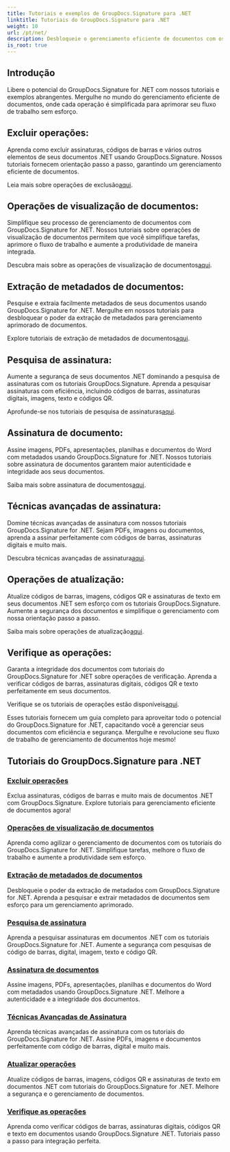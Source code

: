 ```yaml
---
title: Tutoriais e exemplos de GroupDocs.Signature para .NET
linktitle: Tutoriais do GroupDocs.Signature para .NET
weight: 10
url: /pt/net/
description: Desbloqueie o gerenciamento eficiente de documentos com os tutoriais do GroupDocs.Signature for .NET. Exclua, visualize, extraia metadados, assine, atualize e verifique documentos perfeitamente.
is_root: true
---
```

## Introdução

Libere o potencial do GroupDocs.Signature for .NET com nossos tutoriais e exemplos abrangentes. Mergulhe no mundo do gerenciamento eficiente de documentos, onde cada operação é simplificada para aprimorar seu fluxo de trabalho sem esforço.

## Excluir operações:
Aprenda como excluir assinaturas, códigos de barras e vários outros elementos de seus documentos .NET usando GroupDocs.Signature. Nossos tutoriais fornecem orientação passo a passo, garantindo um gerenciamento eficiente de documentos.

 Leia mais sobre operações de exclusão[aqui](./delete-operations/).

## Operações de visualização de documentos:
Simplifique seu processo de gerenciamento de documentos com GroupDocs.Signature for .NET. Nossos tutoriais sobre operações de visualização de documentos permitem que você simplifique tarefas, aprimore o fluxo de trabalho e aumente a produtividade de maneira integrada.

 Descubra mais sobre as operações de visualização de documentos[aqui](./document-preview-operations/).

## Extração de metadados de documentos:
Pesquise e extraia facilmente metadados de seus documentos usando GroupDocs.Signature for .NET. Mergulhe em nossos tutoriais para desbloquear o poder da extração de metadados para gerenciamento aprimorado de documentos.

 Explore tutoriais de extração de metadados de documentos[aqui](./document-metadata-extraction/).

## Pesquisa de assinatura:
Aumente a segurança de seus documentos .NET dominando a pesquisa de assinaturas com os tutoriais GroupDocs.Signature. Aprenda a pesquisar assinaturas com eficiência, incluindo códigos de barras, assinaturas digitais, imagens, texto e códigos QR.

 Aprofunde-se nos tutoriais de pesquisa de assinaturas[aqui](./signature-searching/).

## Assinatura de documento:
Assine imagens, PDFs, apresentações, planilhas e documentos do Word com metadados usando GroupDocs.Signature for .NET. Nossos tutoriais sobre assinatura de documentos garantem maior autenticidade e integridade aos seus documentos.

 Saiba mais sobre assinatura de documentos[aqui](./document-signing/).

## Técnicas avançadas de assinatura:
Domine técnicas avançadas de assinatura com nossos tutoriais GroupDocs.Signature for .NET. Sejam PDFs, imagens ou documentos, aprenda a assinar perfeitamente com códigos de barras, assinaturas digitais e muito mais.

 Descubra técnicas avançadas de assinatura[aqui](./advanced-signature-techniques/).

## Operações de atualização:
Atualize códigos de barras, imagens, códigos QR e assinaturas de texto em seus documentos .NET sem esforço com os tutoriais GroupDocs.Signature. Aumente a segurança dos documentos e simplifique o gerenciamento com nossa orientação passo a passo.

 Saiba mais sobre operações de atualização[aqui](./update-operations/).

## Verifique as operações:
Garanta a integridade dos documentos com tutoriais do GroupDocs.Signature for .NET sobre operações de verificação. Aprenda a verificar códigos de barras, assinaturas digitais, códigos QR e texto perfeitamente em seus documentos.

 Verifique se os tutoriais de operações estão disponíveis[aqui](./verify-operations/). 

Esses tutoriais fornecem um guia completo para aproveitar todo o potencial do GroupDocs.Signature for .NET, capacitando você a gerenciar seus documentos com eficiência e segurança. Mergulhe e revolucione seu fluxo de trabalho de gerenciamento de documentos hoje mesmo!
## Tutoriais do GroupDocs.Signature para .NET 
### [Excluir operações](./delete-operations/)
Exclua assinaturas, códigos de barras e muito mais de documentos .NET com GroupDocs.Signature. Explore tutoriais para gerenciamento eficiente de documentos agora!
### [Operações de visualização de documentos](./document-preview-operations/)
Aprenda como agilizar o gerenciamento de documentos com os tutoriais do GroupDocs.Signature for .NET. Simplifique tarefas, melhore o fluxo de trabalho e aumente a produtividade sem esforço.
### [Extração de metadados de documentos](./document-metadata-extraction/)
Desbloqueie o poder da extração de metadados com GroupDocs.Signature for .NET. Aprenda a pesquisar e extrair metadados de documentos sem esforço para um gerenciamento aprimorado.
### [Pesquisa de assinatura](./signature-searching/)
Aprenda a pesquisar assinaturas em documentos .NET com os tutoriais GroupDocs.Signature for .NET. Aumente a segurança com pesquisas de código de barras, digital, imagem, texto e código QR.
### [Assinatura de documentos](./document-signing/)
Assine imagens, PDFs, apresentações, planilhas e documentos do Word com metadados usando GroupDocs.Signature .NET. Melhore a autenticidade e a integridade dos documentos.
### [Técnicas Avançadas de Assinatura](./advanced-signature-techniques/)
Aprenda técnicas avançadas de assinatura com os tutoriais do GroupDocs.Signature for .NET. Assine PDFs, imagens e documentos perfeitamente com código de barras, digital e muito mais.
### [Atualizar operações](./update-operations/)
Atualize códigos de barras, imagens, códigos QR e assinaturas de texto em documentos .NET com tutoriais do GroupDocs.Signature for .NET. Melhore a segurança e o gerenciamento de documentos.
### [Verifique as operações](./verify-operations/)
Aprenda como verificar códigos de barras, assinaturas digitais, códigos QR e texto em documentos usando GroupDocs.Signature .NET. Tutoriais passo a passo para integração perfeita.